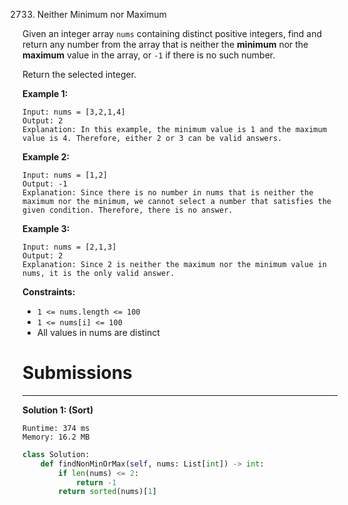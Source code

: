 2733. Neither Minimum nor Maximum

Given an integer array `nums` containing distinct positive integers, find and return any number from the array that is neither the **minimum** nor the **maximum** value in the array, or `-1` if there is no such number.

Return the selected integer.

 

**Example 1:**
```
Input: nums = [3,2,1,4]
Output: 2
Explanation: In this example, the minimum value is 1 and the maximum value is 4. Therefore, either 2 or 3 can be valid answers.
```

**Example 2:**
```
Input: nums = [1,2]
Output: -1
Explanation: Since there is no number in nums that is neither the maximum nor the minimum, we cannot select a number that satisfies the given condition. Therefore, there is no answer.
```

**Example 3:**
```
Input: nums = [2,1,3]
Output: 2
Explanation: Since 2 is neither the maximum nor the minimum value in nums, it is the only valid answer. 
```

**Constraints:**

* `1 <= nums.length <= 100`
* `1 <= nums[i] <= 100`
* All values in nums are distinct

# Submissions
---
**Solution 1: (Sort)**
```
Runtime: 374 ms
Memory: 16.2 MB
```
```python
class Solution:
    def findNonMinOrMax(self, nums: List[int]) -> int:
        if len(nums) <= 2:
            return -1
        return sorted(nums)[1]
```
